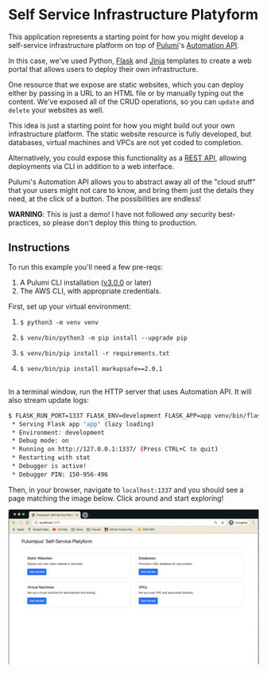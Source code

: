 # Self Service Infrastructure Platyform

This application represents a starting point for how you might develop a self-service infrastructure platform on top of [Pulumi](https://pulumi.com)'s [Automation API](https://www.pulumi.com/blog/automation-api/).

In this case, we've used Python, [Flask](https://flask.palletsprojects.com/en/1.1.x/) and [Jinja](https://jinja.palletsprojects.com/en/2.11.x/) templates to create a web portal that allows users to deploy their own infrastructure.

One resource that we expose are static websites, which you can deploy either by passing in a URL to an HTML file or by manually typing out the content. We've exposed all of the CRUD operations, so you can `update` and `delete` your websites as well.

This idea is just a starting point for how you might build out your own infrastructure platform. The static website resource is fully developed, but databases, virtual machines and VPCs are not yet coded to completion.

Alternatively, you could expose this functionality as a [REST API](https://github.com/pulumi/automation-api-examples/tree/main/python/pulumi_over_http), allowing deployments via CLI in addition to a web interface.

Pulumi's Automation API allows you to abstract away all of the "cloud stuff" that your users might not care to know, and bring them just the details they need, at the click of a button. The possibilities are endless!

**WARNING**: This is just a demo! I have not followed _any_ security best-practices, so please don't deploy this thing to production.

## Instructions

To run this example you'll need a few pre-reqs:

1. A Pulumi CLI installation ([v3.0.0](https://www.pulumi.com/docs/get-started/install/versions/) or later)
2. The AWS CLI, with appropriate credentials.

First, set up your virtual environment:

1. ```shell
   $ python3 -m venv venv
   ```
2. ```shell
   $ venv/bin/python3 -m pip install --upgrade pip
   ```
3. ```shell
   $ venv/bin/pip install -r requirements.txt
   ```
4. ```shell (issue with dependencies pulling MarkupSafe 2.1.1 so run below command )
   $ venv/bin/pip install markupsafe==2.0.1 


In a terminal window, run the HTTP server that uses Automation API. It will also stream update logs:

```bash
$ FLASK_RUN_PORT=1337 FLASK_ENV=development FLASK_APP=app venv/bin/flask run
 * Serving Flask app "app" (lazy loading)
 * Environment: development
 * Debug mode: on
 * Running on http://127.0.0.1:1337/ (Press CTRL+C to quit)
 * Restarting with stat
 * Debugger is active!
 * Debugger PIN: 150-956-496
```

Then, in your browser, navigate to `localhost:1337` and you should see a page matching the image below. Click around and start exploring!

![Platyform](platyform.png)
